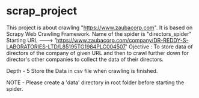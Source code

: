 # scrap_project

This project is about crawling "https://www.zaubacorp.com". It is based on Scrapy Web Crawling Framework.
Name of the spider is "directors_spider"
Starting URL ---> 'https://www.zaubacorp.com/company/DR-REDDY-S-LABORATORIES-LTD/L85195TG1984PLC004507'
Ojective : To store data of directors of the company of given URL and then to crawl further down for director's other companies 
           to collect the data of their directors.
           
Depth - 5
Store the Data in csv file when crawling is finished.

NOTE - Please create a 'data' directory in root folder before starting the spider.
